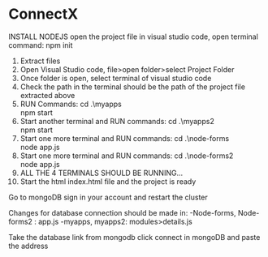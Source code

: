 # ConnectX
INSTALL NODEJS 
open the project file in visual studio code, open terminal
command: npm init

1. Extract files
2. Open Visual Studio code, file>open folder>select Project Folder
3. Once folder is open, select terminal of visual studio code
4. Check the path in the terminal should be the path of the project file extracted above
5. RUN Commands:
	cd .\myapps\
	npm start
6. Start another terminal and RUN commands:
	cd .\myapps2\
	npm start
7. Start one more terminal and RUN commands:
	cd .\node-forms\
	node app.js
8. Start one more terminal and RUN commands:
	cd .\node-forms2\
	node app.js
9. ALL THE 4 TERMINALS SHOULD BE RUNNING...
10. Start the html index.html file and the project is ready

Go to mongoDB sign in your account and restart the cluster


Changes for database connection should be made in:
-Node-forms, Node-forms2 : app.js
-myapps, myapps2: modules>details.js

Take the database link from mongodb click connect in mongoDB and paste the address
